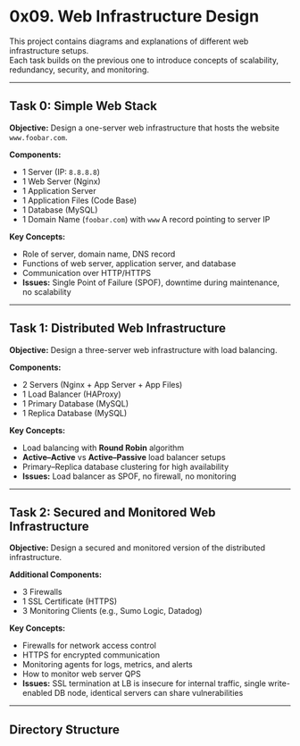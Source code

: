 # 0x09. Web Infrastructure Design

This project contains diagrams and explanations of different web infrastructure setups.  
Each task builds on the previous one to introduce concepts of scalability, redundancy, security, and monitoring.

---

## Task 0: Simple Web Stack

**Objective:** Design a one-server web infrastructure that hosts the website `www.foobar.com`.

**Components:**
- 1 Server (IP: `8.8.8.8`)
- 1 Web Server (Nginx)
- 1 Application Server
- 1 Application Files (Code Base)
- 1 Database (MySQL)
- 1 Domain Name (`foobar.com`) with `www` A record pointing to server IP

**Key Concepts:**
- Role of server, domain name, DNS record
- Functions of web server, application server, and database
- Communication over HTTP/HTTPS
- **Issues:** Single Point of Failure (SPOF), downtime during maintenance, no scalability

---

## Task 1: Distributed Web Infrastructure

**Objective:** Design a three-server web infrastructure with load balancing.

**Components:**
- 2 Servers (Nginx + App Server + App Files)
- 1 Load Balancer (HAProxy)
- 1 Primary Database (MySQL)
- 1 Replica Database (MySQL)

**Key Concepts:**
- Load balancing with **Round Robin** algorithm
- **Active–Active** vs **Active–Passive** load balancer setups
- Primary–Replica database clustering for high availability
- **Issues:** Load balancer as SPOF, no firewall, no monitoring

---

## Task 2: Secured and Monitored Web Infrastructure

**Objective:** Design a secured and monitored version of the distributed infrastructure.

**Additional Components:**
- 3 Firewalls
- 1 SSL Certificate (HTTPS)
- 3 Monitoring Clients (e.g., Sumo Logic, Datadog)

**Key Concepts:**
- Firewalls for network access control
- HTTPS for encrypted communication
- Monitoring agents for logs, metrics, and alerts
- How to monitor web server QPS
- **Issues:** SSL termination at LB is insecure for internal traffic, single write-enabled DB node, identical servers can share vulnerabilities

---

## Directory Structure

